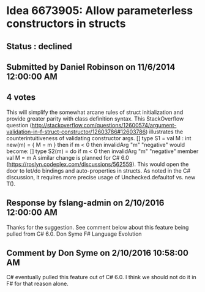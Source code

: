 # Idea 6673905: Allow parameterless constructors in structs #

## Status : declined

## Submitted by Daniel Robinson on 11/6/2014 12:00:00 AM

## 4 votes

This will simplify the somewhat arcane rules of struct initialization and provide greater parity with class definition syntax. This StackOverflow question (http://stackoverflow.com/questions/12600574/argument-validation-in-f-struct-constructor/12603786#12603786) illustrates the counterintuitiveness of validating constructor args.
[<Struct>]
type S1 =
val M : int
new(m) =
{ M = m }
then if m < 0 then invalidArg "m" "negative"
would become:
[<Struct>]
type S2(m) =
do if m < 0 then invalidArg "m" "negative"
member val M = m
A similar change is planned for C# 6.0 (https://roslyn.codeplex.com/discussions/562559).
This would open the door to let/do bindings and auto-properties in structs. As noted in the C# discussion, it requires more precise usage of Unchecked.defaultof<T> vs. new T().

## Response by fslang-admin on 2/10/2016 12:00:00 AM

Thanks for the suggestion. See comment below about this feature being pulled from C# 6.0.
Don Syme
F# Language Evolution


## Comment by Don Syme on 2/10/2016 10:58:00 AM

C# eventually pulled this feature out of C# 6.0. I think we should not do it in F# for that reason alone.
